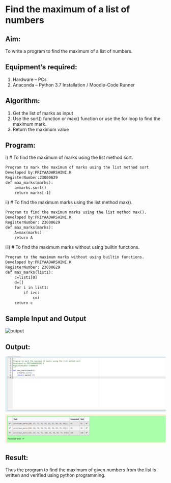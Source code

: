 # Find the maximum of a list of numbers
## Aim:
To write a program to find the maximum of a list of numbers.
## Equipment’s required:
1.	Hardware – PCs
2.	Anaconda – Python 3.7 Installation / Moodle-Code Runner
## Algorithm:
1.	Get the list of marks as input
2.	Use the sort() function or max() function or use the for loop to find the maximum mark.
3.	Return the maximum value
## Program:

i)	# To find the maximum of marks using the list method sort.
```
Program to mark the maximum of marks using the list method sort
Developed by:PRIYAADARSHINI.K 
RegisterNumber:23000629
def max_marks(marks):
    a=marks.sort()
    return marks[-1]

```

ii)	# To find the maximum marks using the list method max().
```
Program to find the maximum marks using the list method max().
Developed by:PRIYAADARSHINI.K
RegisterNumber: 23000629
def max_marks(marks):
    A=max(marks)
    return A
```

iii) # To find the maximum marks without using builtin functions.
```
Program to the maximum marks without using builtin functions.
Developed by:PRIYAADARSHINI.K
RegisterNumber: 23000629
def max_marks(list1):
    c=list1[0]
    d=[]
    for i in list1:
        if i>c:
            c=i
    return c
```
## Sample Input and Output
![output](./img/max_marks1.jpg) 

## Output:
![output](/maximum%20markoutput.png)
## Result:
Thus the program to find the maximum of given numbers from the list is written and verified using python programming.